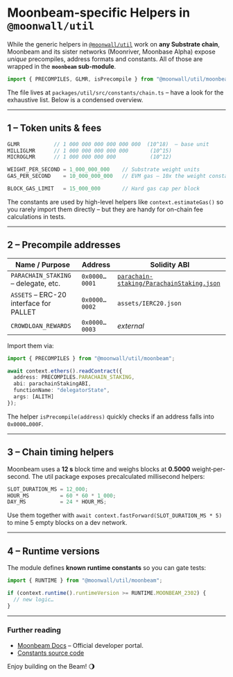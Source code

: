 # Moonbeam‐specific Helpers in `@moonwall/util`

While the generic helpers in [`@moonwall/util`](/guide/util/common) work on **any Substrate chain**, Moonbeam and its sister networks (Moonriver, Moonbase Alpha) expose *unique* precompiles, address formats and constants.  All of those are wrapped in the **`moonbeam` sub-module**.

```ts
import { PRECOMPILES, GLMR, isPrecompile } from "@moonwall/util/moonbeam";
```

The file lives at `packages/util/src/constants/chain.ts` – have a look for the exhaustive list.  Below is a condensed overview.

---

## 1 – Token units & fees

```ts
GLMR           // 1 000 000 000 000 000 000  (10^18)  – base unit
MILLIGLMR      // 1 000 000 000 000 000       (10^15)
MICROGLMR      // 1 000 000 000 000           (10^12)

WEIGHT_PER_SECOND = 1_000_000_000    // Substrate weight units
GAS_PER_SECOND    = 10_000_000_000   // EVM gas – 10x the weight constant

BLOCK_GAS_LIMIT   = 15_000_000       // Hard gas cap per block
```

The constants are used by high-level helpers like `context.estimateGas()` so you rarely import them directly – but they are handy for on-chain fee calculations in tests.

---

## 2 – Precompile addresses

| Name / Purpose                       | Address | Solidity ABI |
|--------------------------------------|---------|--------------|
| `PARACHAIN_STAKING` – delegate, etc. | `0x0000…0001` | [`parachain-staking/ParachainStaking.json`](https://github.com/Moonsong-Labs/moonwall/tree/main/test/contracts/out/precompiles/parachain-staking) |
| `ASSETS` – ERC-20 interface for PALLET | `0x0000…0002` | `assets/IERC20.json` |
| `CROWDLOAN_REWARDS`                  | `0x0000…0003` | *external* |

Import them via:

```ts
import { PRECOMPILES } from "@moonwall/util/moonbeam";

await context.ethers().readContract({
  address: PRECOMPILES.PARACHAIN_STAKING,
  abi: parachainStakingABI,
  functionName: "delegatorState",
  args: [ALITH]
});
```

The helper `isPrecompile(address)` quickly checks if an address falls into `0x0000…000F`.

---

## 3 – Chain timing helpers

Moonbeam uses a **12 s** block time and weighs blocks at **0.5000** weight‐per-second.  The util package exposes precalculated millisecond helpers:

```ts
SLOT_DURATION_MS = 12_000;
HOUR_MS          = 60 * 60 * 1_000;
DAY_MS           = 24 * HOUR_MS;
```

Use them together with `await context.fastForward(SLOT_DURATION_MS * 5)` to mine 5 empty blocks on a dev network.

---

## 4 – Runtime versions

The module defines **known runtime constants** so you can gate tests:

```ts
import { RUNTIME } from "@moonwall/util/moonbeam";

if (context.runtime().runtimeVersion >= RUNTIME.MOONBEAM_2302) {
  // new logic…
}
```

---

### Further reading

* [Moonbeam Docs](https://docs.moonbeam.network/) – Official developer portal.
* [Constants source code](https://github.com/Moonsong-Labs/moonwall/blob/main/packages/util/src/constants/chain.ts)

Enjoy building on the Beam! 🌖
